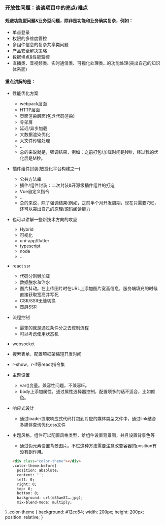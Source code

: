 ### 开放性问题：谈谈项目中的亮点/难点
#### 规避功能型问题&业务型问题，除非是功能和业务确实复杂，例如：
+ 单点登录
+ 权限的多维度管控
+ 多组件信息的复杂共享类问题
+ 产品安全解决策略
+ 数据埋点&性能监控
+ 直播类、音视频类、实时通信类、可视化处理类...的功能处理(突出自己的知识体系面)

  
#### 重点讲解的是：
- 性能优化方案
  + webpack层面
  + HTTP层面
  + 页面渲染层面(包含代码渲染)
  + 骨架屏
  + 延迟/异步加载
  + 大数据渲染优化
  + 大文件传输处理
  + ...
  + 总的来说就是，强调结果，例如：之前打包/加载时间是N秒，经过我的优化后是M秒。

- 插件组件封装(敏捷化平台构建之一)
  + 公共方法库
  + 插件/组件封装：二次封装&开源级插件组件的打造
  + Vue自定义指令
  + ...
  + 总的来说，除了强调结果(例如，之前半个月开发周期，现在只需要7天)，还可以突出自己的原理/源码阅读能力

- 也可以讲解一些新技术方向的攻坚
  + Hybrid
  + 可视化
  + uni-app/flutter
  + typescript
  + node
  + ...
  

- react ssr
  + 代码分割懒加载
  + 数据脱水和注水
  + 图片抖动。在上传图片时在URL上添加图片宽高信息，服务端填充的时候直接获取宽高并写死
  + CSR/SSR无缝切换
  + 首屏SSR

- 流程控制
  + 最笨的就是通过条件分之去控制流程
  + 可以考虑使用状态机

- websocket

- 搜索表单，配置项框架缩短开发时间

- r-show，r-if等react指令集

- 主题设置
  + var()变量。兼容性问题，不兼容IE。
  + body上添加属性，通过属性选择器控制，配置项多的话不适合，比如颜色。

- 响应式设计
  + 通过loader提取响应式代码打包到对应的媒体类型文件中，通过link结合多媒体查询优化css文件

- 主题风格。组件可以配置风格类型，给组件设置背景图，并且设置背景色等
  + 通过伪元素设置背景图片。不过这种方法需要注意改变容器的position有没有副作用。
  ```html
  <div class="color-theme"></div>
  .color-theme:before{
    position: absolute;
    content: '';
    left: 0;
    right: 0;
    top: 0;
    bottom: 0;
    background: url(e85ae87….jpg);
    mix-blend-mode: multiply;
}
.color-theme {
    background: #12cd54;
    width: 200px;
    height: 200px;
    position: relative;
}
```